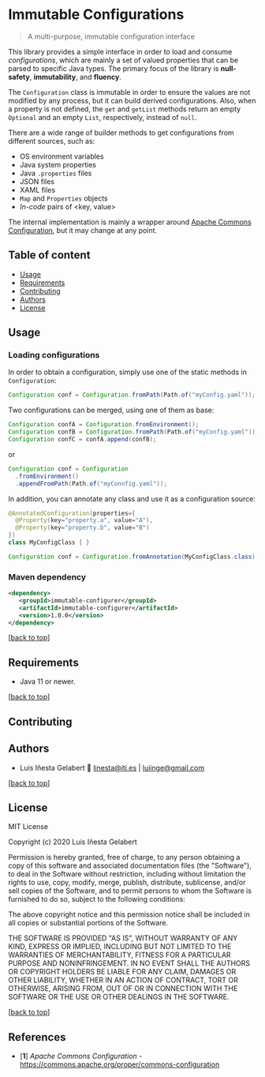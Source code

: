 Immutable Configurations
================================================================================
> A multi-purpose, immutable configuration interface

This library provides a simple interface in order to load and consume *configurations*,
which are mainly a set of valued properties that can be parsed to specific Java types.
The primary focus of the library is **null-safety**, **immutability**, and **fluency**.

The `Configuration` class is immutable in order to ensure the values are not modified
by any process, but it can build derived configurations. Also, when a property is not defined,
the `get` and `getList` methods return an empty `Optional` and an empty `List`, respectively,
instead of `null`.

There are a wide range of builder methods to get configurations from different sources, such as:
- OS environment variables
- Java system properties
- Java `.properties` files
- JSON files
- XAML files
- `Map` and `Properties` objects
- *In-code* pairs of <key, value>

The internal implementation is mainly a wrapper around [Apache Commons Configuration][1],
but it may change at any point.


Table of content
-----------------------------------------------------------------------------------------
- [Usage](#usage)
- [Requirements](#requirements)
- [Contributing](#contributing)
- [Authors](#authors)
- [License](#license)



Usage
-----------------------------------------------------------------------------------------

### Loading configurations

In order to obtain a configuration, simply use one of the static methods in `Configuration`:

```java
Configuration conf = Configuration.fromPath(Path.of("myConfig.yaml"));
```

Two configurations can be merged, using one of them as base:

```java
Configuration confA = Configuration.fromEnvironment();
Configuration confB = Configuration.fromPath(Path.of("myConfig.yaml"));
Configuration confC = confA.append(confB);
```
or
```java
Configuration conf = Configuration
  .fromEnvironment()
  .appendFromPath(Path.of("myConnfig.yaml"));
```

In addition, you can annotate any class and use it as a configuration source:

```java
@AnnotatedConfiguration(properties={
  @Property(key="property.a", value="A"),
  @Property(key="property.b", value="B")
})
class MyConfigClass { }
```
```java
Configuration conf = Configuration.fromAnnotation(MyConfigClass.class);
```

### Maven dependency
```xml
<dependency>
   <groupId>immutable-configurer</groupId>
   <artifactId>immutable-configurer</artifactId>
   <version>1.0.0</version>
</dependency>
```


[[back to top](#configurer)]

Requirements
-----------------------------------------------------------------------------------------
- Java 11 or newer.

[[back to top](#configurer)]

## Contributing

## Authors

- Luis Iñesta Gelabert  :email: <linesta@iti.es> | <luiinge@gmail.com>

[[back to top](#configurer)]

License
-----------------------------------------------------------------------------------------
MIT License

Copyright (c) 2020 Luis Iñesta Gelabert

Permission is hereby granted, free of charge, to any person obtaining a copy
of this software and associated documentation files (the "Software"), to deal
in the Software without restriction, including without limitation the rights
to use, copy, modify, merge, publish, distribute, sublicense, and/or sell
copies of the Software, and to permit persons to whom the Software is
furnished to do so, subject to the following conditions:

The above copyright notice and this permission notice shall be included in all
copies or substantial portions of the Software.

THE SOFTWARE IS PROVIDED "AS IS", WITHOUT WARRANTY OF ANY KIND, EXPRESS OR
IMPLIED, INCLUDING BUT NOT LIMITED TO THE WARRANTIES OF MERCHANTABILITY,
FITNESS FOR A PARTICULAR PURPOSE AND NONINFRINGEMENT. IN NO EVENT SHALL THE
AUTHORS OR COPYRIGHT HOLDERS BE LIABLE FOR ANY CLAIM, DAMAGES OR OTHER
LIABILITY, WHETHER IN AN ACTION OF CONTRACT, TORT OR OTHERWISE, ARISING FROM,
OUT OF OR IN CONNECTION WITH THE SOFTWARE OR THE USE OR OTHER DEALINGS IN THE
SOFTWARE.

[[back to top](#configurer)]

References
-----------------------------------------------------------------------------------------

- [**1**] *Apache Commons Configuration* - https://commons.apache.org/proper/commons-configuration

[1]:  https://commons.apache.org/proper/commons-configuration

